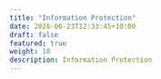 ```yaml
---
title: "Information Protection"
date: 2020-06-23T12:33:45+10:00
draft: false
featured: true
weight: 10
description: Information Protection
---
```


